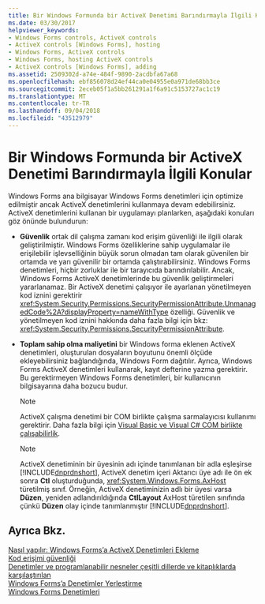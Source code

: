 ```yaml
---
title: Bir Windows Formunda bir ActiveX Denetimi Barındırmayla İlgili Konular
ms.date: 03/30/2017
helpviewer_keywords:
- Windows Forms controls, ActiveX controls
- ActiveX controls [Windows Forms], hosting
- Windows Forms, ActiveX controls
- Windows Forms, hosting ActiveX controls
- ActiveX controls [Windows Forms], adding
ms.assetid: 2509302d-a74e-484f-9890-2acdbfa67a68
ms.openlocfilehash: ebf856078d24ef44ca0e04955e0a971de68bb3ce
ms.sourcegitcommit: 2eceb05f1a5bb261291a1f6a91c5153727ac1c19
ms.translationtype: MT
ms.contentlocale: tr-TR
ms.lasthandoff: 09/04/2018
ms.locfileid: "43512979"
---
```

# <a name="considerations-when-hosting-an-activex-control-on-a-windows-form"></a>Bir Windows Formunda bir ActiveX Denetimi Barındırmayla İlgili Konular
Windows Forms ana bilgisayar Windows Forms denetimleri için optimize edilmiştir ancak ActiveX denetimlerini kullanmaya devam edebilirsiniz. ActiveX denetimlerini kullanan bir uygulamayı planlarken, aşağıdaki konuları göz önünde bulundurun:  
  
-   **Güvenlik** ortak dil çalışma zamanı kod erişim güvenliği ile ilgili olarak geliştirilmiştir. Windows Forms özelliklerine sahip uygulamalar ile erişilebilir işlevselliğinin büyük sorun olmadan tam olarak güvenilen bir ortamda ve yarı güvenilir bir ortamda çalıştırabilirsiniz. Windows Forms denetimleri, hiçbir zorluklar ile bir tarayıcıda barındırılabilir. Ancak, Windows Forms ActiveX denetimlerinde bu güvenlik geliştirmeleri yararlanamaz. Bir ActiveX denetimi çalışıyor ile ayarlanan yönetilmeyen kod iznini gerektirir <xref:System.Security.Permissions.SecurityPermissionAttribute.UnmanagedCode%2A?displayProperty=nameWithType> özelliği. Güvenlik ve yönetilmeyen kod iznini hakkında daha fazla bilgi için bkz: <xref:System.Security.Permissions.SecurityPermissionAttribute>.  
  
-   **Toplam sahip olma maliyetini** bir Windows forma eklenen ActiveX denetimleri, oluşturulan dosyaların boyutunu önemli ölçüde ekleyebilirsiniz bağlandığında, Windows Form dağıtılır. Ayrıca, Windows Forms ActiveX denetimleri kullanarak, kayıt defterine yazma gerektirir. Bu gerektirmeyen Windows Forms denetimleri, bir kullanıcının bilgisayarına daha bozucu budur.  
  
    > [!NOTE]
    >  ActiveX çalışma denetimi bir COM birlikte çalışma sarmalayıcısı kullanımı gerektirir. Daha fazla bilgi için [Visual Basic ve Visual C# COM birlikte çalışabilirlik](~/docs/visual-basic/programming-guide/com-interop/com-interoperability-in-net-framework-applications.md).  
  
    > [!NOTE]
    >  ActiveX denetiminin bir üyesinin adı içinde tanımlanan bir adla eşleşirse [!INCLUDE[dnprdnshort](../../../../includes/dnprdnshort-md.md)], ActiveX denetim içeri Aktarıcı üye adı ile ön ek sonra **Ctl** oluşturduğunda, <xref:System.Windows.Forms.AxHost> türetilmiş sınıf. Örneğin, ActiveX denetiminizin adlı bir üyesi varsa **Düzen**, yeniden adlandırıldığında **CtlLayout** AxHost türetilen sınıfında çünkü **Düzen** olay içinde tanımlanmıştır [!INCLUDE[dnprdnshort](../../../../includes/dnprdnshort-md.md)].  
  
## <a name="see-also"></a>Ayrıca Bkz.  
 [Nasıl yapılır: Windows Forms’a ActiveX Denetimleri Ekleme](../../../../docs/framework/winforms/controls/how-to-add-activex-controls-to-windows-forms.md)  
 [Kod erişimi güvenliği](../../../../docs/framework/misc/code-access-security.md)  
 [Denetimler ve programlanabilir nesneler çeşitli dillerde ve kitaplıklarda karşılaştırılan](https://msdn.microsoft.com/library/021f2a1b-8247-4348-a5ad-e1d9ab23004b)  
 [Windows Forms’a Denetimler Yerleştirme](../../../../docs/framework/winforms/controls/putting-controls-on-windows-forms.md)  
 [Windows Forms Denetimleri](../../../../docs/framework/winforms/controls/index.md)
